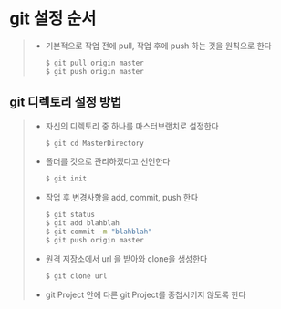 # git 설정 순서

> - 기본적으로 작업 전에 pull, 작업 후에 push 하는 것을 원칙으로 한다
>
>   ```bash
>   $ git pull origin master
>   $ git push origin master
>   ```



## git 디렉토리 설정 방법

> - 자신의 디렉토리 중 하나를 마스터브랜치로 설정한다
>
>   ```bash
>   $ git cd MasterDirectory
>   ```
>
> - 폴더를 깃으로 관리하겠다고 선언한다
>
>   ```bash
>   $ git init
>   ```
>
> - 작업 후 변경사항을 add, commit, push 한다
>
>   ```bash
>   $ git status
>   $ git add blahblah
>   $ git commit -m "blahblah"
>   $ git push origin master
>   ```
>
> - 원격 저장소에서 url 을 받아와 clone을 생성한다
>
>   ```bash
>   $ git clone url
>   ```
>
> - git Project 안에 다른 git Project를 중첩시키지 않도록 한다

